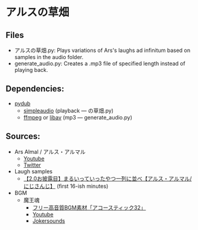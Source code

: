 # アルスの草畑

## Files
- アルスの草畑.py: Plays variations of Ars's laughs ad infinitum based on samples in the audio folder.
- generate_audio.py: Creates a .mp3 file of specified length instead of playing back.

## Dependencies:
- [pydub](https://github.com/jiaaro/pydub)
  - [simpleaudio](https://simpleaudio.readthedocs.io/en/latest/) (playback — の草畑.py)
  - [ffmpeg](http://www.ffmpeg.org/) or [libav](http://libav.org/) (mp3 — generate_audio.py)

## Sources:
- Ars Almal / アルス・アルマル
  - [Youtube](https://www.youtube.com/channel/UCdpUojq0KWZCN9bxXnZwz5w)
  - [Twitter](https://twitter.com/ars_almal)
- Laugh samples
  - [【2.0お披露目】まるいっていったやつ一列に並べ【アルス・アルマル/にじさんじ】](https://www.youtube.com/watch?v=gITQQgU9kho) (first 16-ish minutes)
- BGM
  - 魔王魂 
    - [フリー高音質BGM素材「アコースティック32」](https://maoudamashii.jokersounds.com/archives/bgm_maoudamashii_acoustic32.html)
    - [Youtube](https://www.youtube.com/channel/UCvNnyy0_KxpJegpv3ytVM5Q) 
    - [Jokersounds](https://maoudamashii.jokersounds.com/)
